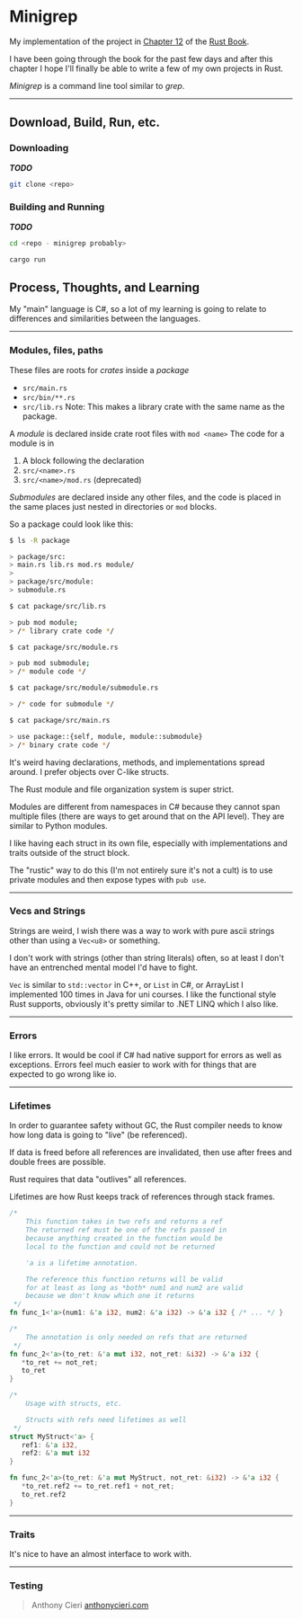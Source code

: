 
# Minigrep

My implementation of the project in [Chapter 12](https://doc.rust-lang.org/stable/book/ch12-00-an-io-project.html) of the [Rust Book](https://doc.rust-lang.org/stable/book/).

I have been going through the book for the past few days and after this chapter I hope I'll finally be able to write a few of my own projects in Rust.

*Minigrep* is a command line tool similar to *grep*.

***

## Download, Build, Run, etc.

### Downloading

***TODO***

```bash
git clone <repo>
```

### Building and Running

***TODO***

```bash
cd <repo - minigrep probably>

cargo run
```

## Process, Thoughts, and Learning

My "main" language is C#, so a lot of my learning is going to relate to differences and similarities between the languages.

***

### Modules, files, paths

These files are roots for *crates* inside a *package*
- `src/main.rs`
- `src/bin/**.rs`
- `src/lib.rs` Note: This makes a library crate with the same name as the package.

A *module* is declared inside crate root files with `mod <name>`
The code for a module is in
1. A block following the declaration
2. `src/<name>.rs`
3. `src/<name>/mod.rs` (deprecated)

*Submodules* are declared inside any other files, and the code is placed in the same places just nested in directories or `mod` blocks.

So a package could look like this:

```bash
$ ls -R package

> package/src:
> main.rs lib.rs mod.rs module/
>
> package/src/module:
> submodule.rs

$ cat package/src/lib.rs

> pub mod module;
> /* library crate code */

$ cat package/src/module.rs

> pub mod submodule;
> /* module code */

$ cat package/src/module/submodule.rs

> /* code for submodule */

$ cat package/src/main.rs

> use package::{self, module, module::submodule}
> /* binary crate code */
```

It's weird having declarations, methods, and implementations spread around. I prefer objects over C-like structs.

The Rust module and file organization system is super strict.

Modules are different from namespaces in C# because they cannot span multiple files (there are ways to get around that on the API level).
They are similar to Python modules.

I like having each struct in its own file, especially with implementations and traits outside of the struct block.

The "rustic" way to do this (I'm not entirely sure it's not a cult) is to use private modules and then expose types with `pub use`.

***

### Vecs and Strings

Strings are weird, I wish there was a way to work with pure ascii strings other than using a `Vec<u8>` or something.

I don't work with strings (other than string literals) often, so at least I don't have an entrenched mental model I'd have to fight.

`Vec` is similar to `std::vector` in C++, or `List` in C#, or ArrayList I implemented 100 times in Java for uni courses.
I like the functional style Rust supports, obviously it's pretty similar to .NET LINQ which I also like.

***

### Errors

I like errors. It would be cool if C# had native support for errors as well as exceptions. Errors feel much easier to work with for things that are expected to go wrong like io.

***

### Lifetimes

In order to guarantee safety without GC, the Rust compiler needs to know how long data is going to "live" (be referenced).

If data is freed before all references are invalidated, then use after frees and double frees are possible.

Rust requires that data "outlives" all references.

Lifetimes are how Rust keeps track of references through stack frames.

```rust
/*
    This function takes in two refs and returns a ref
    The returned ref must be one of the refs passed in
    because anything created in the function would be
    local to the function and could not be returned

    'a is a lifetime annotation.

    The reference this function returns will be valid
    for at least as long as *both* num1 and num2 are valid
    because we don't know which one it returns
 */
fn func_1<'a>(num1: &'a i32, num2: &'a i32) -> &'a i32 { /* ... */ }

/*
    The annotation is only needed on refs that are returned
 */
fn func_2<'a>(to_ret: &'a mut i32, not_ret: &i32) -> &'a i32 {
   *to_ret += not_ret;
   to_ret
}

/*
    Usage with structs, etc.

    Structs with refs need lifetimes as well
 */
struct MyStruct<'a> {
   ref1: &'a i32,
   ref2: &'a mut i32
}

fn func_2<'a>(to_ret: &'a mut MyStruct, not_ret: &i32) -> &'a i32 {
   *to_ret.ref2 += to_ret.ref1 + not_ret;
   to_ret.ref2
}
```

***

### Traits

It's nice to have an almost interface to work with.

***

### Testing

> Anthony Cieri [anthonycieri.com](https://anthonycieri.com)
